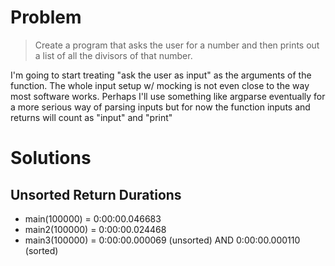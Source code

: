 # Problem

> Create a program that asks the user for a number and then prints out a list of all the divisors of that number.

I'm going to start treating "ask the user as input" as the arguments of the function. The whole input setup w/ mocking is not even close to the way most software works. Perhaps I'll use something like argparse eventually for a more serious way of parsing inputs but for now the function inputs and returns will count as "input" and "print"

# Solutions

## Unsorted Return Durations

- main(100000) = 0:00:00.046683
- main2(100000) = 0:00:00.024468
- main3(100000) = 0:00:00.000069 (unsorted) AND 0:00:00.000110 (sorted)

